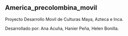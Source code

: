 ## America_precolombina_movil
Proyecto Desarrollo Movil de Culturas Maya, Azteca e Inca.

Desarrollado por:
Ana Acuña, 
Hanier Peña, 
Helen Bonilla.

